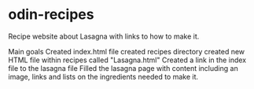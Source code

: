 # odin-recipes

Recipe website about Lasagna with links to how to make it.

Main goals
Created index.html file
created recipes directory
created new HTML file within recipes called "Lasagna.html"
Created a link in the index file to the lasagna file
Filled the lasagna page with content including an image, links and lists on the ingredients needed to make it.

